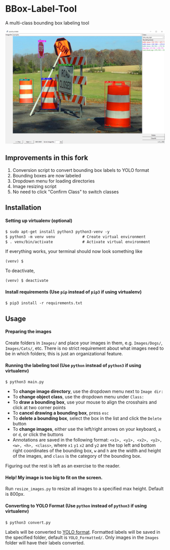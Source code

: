 BBox-Label-Tool
===============
A multi-class bounding box labeling tool

![BBox Demo Image](splash.jpg)

Improvements in this fork
-------------------------
1. Conversion script to convert bounding box labels to YOLO format
2. Bounding boxes are now labeled
3. Dropdown menu for loading directories
4. Image resizing script
5. No need to click "Confirm Class" to switch classes

Installation
------------
#### Setting up virtualenv (optional)
```
$ sudo apt-get install python3 python3-venv -y 
$ python3 -m venv venv            # Create virtual environment
$ . venv/bin/activate             # Activate virtual environment
```
If everything works, your terminal should now look something like 
```
(venv) $
```
To deactivate,
```
(venv) $ deactivate
```

#### Install requirements (Use `pip` instead of `pip3` if using virtualenv)
```
$ pip3 install -r requirements.txt
```

Usage 
----------------------------------------
#### Preparing the images
Create folders in `Images/` and place your images in them, e.g. `Images/Dogs/`, `Images/Cats/`, etc. There is no strict requirement about what images need to be in which folders; this is just an organizational feature.
#### Running the labeling tool (Use `python` instead of `python3` if using virtualenv)
```
$ python3 main.py 
```
* To **change image directory**, use the dropdown menu next to `Image dir:`
* To **change object class**, use the dropdown menu under `Class:`
* To **draw a bounding box**, use your mouse to align the crosshairs and click at two corner points
* To **cancel drawing a bounding box**, press `esc`
* To **delete a bounding box**, select the box in the list and click the `Delete` button
* To **change images**, either use the left/right arrows on your keyboard, `a` or `d`, or click the buttons
* Annotations are saved in the following format: `<x1>, <y1>, <x2>, <y2>, <w>, <h>, <class>`, where `x1` `y1` `x2` and `y2` are the top left and bottom right coordinates of the bounding box, `w` and `h` are the width and height of the images, and `class` is the category of the bounding box.  

Figuring out the rest is left as an exercise to the reader.
#### Help! My image is too big to fit on the screen.
Run `resize_images.py` to resize all images to a specified max height. Default is 800px.  

#### Converting to YOLO Format (Use `python` instead of `python3` if using virtualenv)
```
$ python3 convert.py
```
Labels will be converted to [YOLO format](https://github.com/AlexeyAB/Yolo_mark/issues/60#issuecomment-401854885). Formatted labels will be saved in the specified folder, default is `YOLO_Formatted/`. Only images in the `Images` folder will have their labels converted. 

